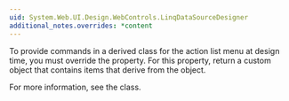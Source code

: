 ```yaml
---
uid: System.Web.UI.Design.WebControls.LinqDataSourceDesigner
additional_notes.overrides: *content
---
```


<p>To provide commands in a derived class for the action list menu at design time, you must override the <xref href="System.Web.UI.Design.ControlDesigner.ActionLists"></xref> property. For this property, return a custom <xref href="System.ComponentModel.Design.DesignerActionListCollection"></xref> object that contains items that derive from the <xref href="System.ComponentModel.Design.DesignerActionList"></xref> object.  
  
 For more information, see the <xref href="System.Web.UI.Design.DataSourceDesigner"></xref> class.</p>


